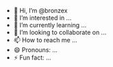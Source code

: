 - 👋 Hi, I’m @bronzex
- 👀 I’m interested in ...
- 🌱 I’m currently learning ...
- 💞️ I’m looking to collaborate on ...
- 📫 How to reach me ...
- 😄 Pronouns: ...
- ⚡ Fun fact: ...

<!---
bronzex/bronzex is a ✨ special ✨ repository because its `README.md` (this file) appears on your GitHub profile.
You can click the Preview link to take a look at your changes.
--->
